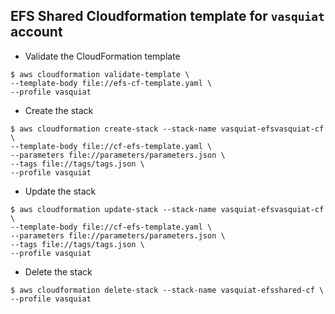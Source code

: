 ## EFS Shared Cloudformation template for `vasquiat` account

- Validate the CloudFormation template
```
$ aws cloudformation validate-template \
--template-body file://efs-cf-template.yaml \
--profile vasquiat
```

- Create the stack
```
$ aws cloudformation create-stack --stack-name vasquiat-efsvasquiat-cf \
--template-body file://cf-efs-template.yaml \
--parameters file://parameters/parameters.json \
--tags file://tags/tags.json \
--profile vasquiat
```

- Update the stack
```
$ aws cloudformation update-stack --stack-name vasquiat-efsvasquiat-cf \
--template-body file://cf-efs-template.yaml \
--parameters file://parameters/parameters.json \
--tags file://tags/tags.json \
--profile vasquiat
```

- Delete the stack
```
$ aws cloudformation delete-stack --stack-name vasquiat-efsshared-cf \
--profile vasquiat
```

